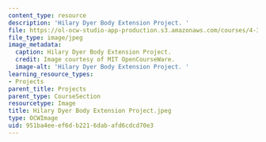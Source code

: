 ```yaml
---
content_type: resource
description: 'Hilary Dyer Body Extension Project. '
file: https://ol-ocw-studio-app-production.s3.amazonaws.com/courses/4-301-introduction-to-the-visual-arts-spring-2007/951ba4eeef6db2216dabafd6cdcd70e3_HilaryDyerBodyExtensionProject.jpeg
file_type: image/jpeg
image_metadata:
  caption: Hilary Dyer Body Extension Project.
  credit: Image courtesy of MIT OpenCourseWare.
  image-alt: 'Hilary Dyer Body Extension Project. '
learning_resource_types:
- Projects
parent_title: Projects
parent_type: CourseSection
resourcetype: Image
title: Hilary Dyer Body Extension Project.jpeg
type: OCWImage
uid: 951ba4ee-ef6d-b221-6dab-afd6cdcd70e3
---
```

